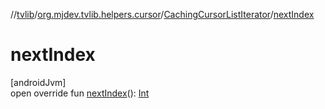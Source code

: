 //[tvlib](../../../index.md)/[org.mjdev.tvlib.helpers.cursor](../index.md)/[CachingCursorListIterator](index.md)/[nextIndex](next-index.md)

# nextIndex

[androidJvm]\
open override fun [nextIndex](next-index.md)(): [Int](https://kotlinlang.org/api/latest/jvm/stdlib/kotlin/-int/index.html)
